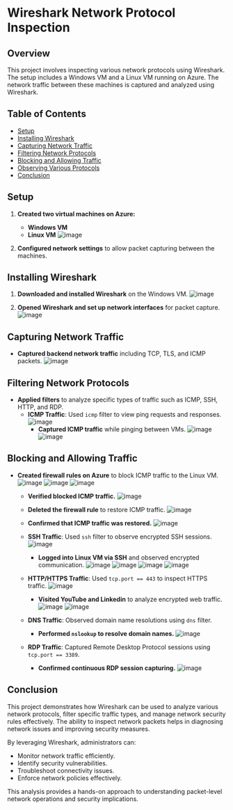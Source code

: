 # Wireshark Network Protocol Inspection

## Overview
This project involves inspecting various network protocols using Wireshark. The setup includes a Windows VM and a Linux VM running on Azure. The network traffic between these machines is captured and analyzed using Wireshark.

## Table of Contents
- [Setup](#setup)
- [Installing Wireshark](#installing-wireshark)
- [Capturing Network Traffic](#capturing-network-traffic)
- [Filtering Network Protocols](#filtering-network-protocols)
- [Blocking and Allowing Traffic](#blocking-and-allowing-traffic)
- [Observing Various Protocols](#observing-various-protocols)
- [Conclusion](#conclusion)

## Setup
1. **Created two virtual machines on Azure:**
   - **Windows VM**
   - **Linux VM**
  ![image](https://github.com/user-attachments/assets/770b3b68-42e1-42f8-b194-1653ccf684be)

2. **Configured network settings** to allow packet capturing between the machines.

## Installing Wireshark
1. **Downloaded and installed Wireshark** on the Windows VM.
   ![image](https://github.com/user-attachments/assets/41acc126-196f-463a-9b25-38363b249638)


3. **Opened Wireshark and set up network interfaces** for packet capture.
     ![image](https://github.com/user-attachments/assets/c70621e2-f46e-4d2c-a1b7-499614a6b8c0)

## Capturing Network Traffic
- **Captured backend network traffic** including TCP, TLS, and ICMP packets.
  ![image](https://github.com/user-attachments/assets/ae42ac7e-15d6-4ce1-adff-f8369c18e8ef)


## Filtering Network Protocols
- **Applied filters** to analyze specific types of traffic such as ICMP, SSH, HTTP, and RDP.
  - **ICMP Traffic**: Used `icmp` filter to view ping requests and responses.
   ![image](https://github.com/user-attachments/assets/5147f190-da46-4a55-9efe-b79d84ad31a8)
    - **Captured ICMP traffic** while pinging between VMs.
   ![image](https://github.com/user-attachments/assets/3a16536e-94be-445a-97d1-2990ec89b221)
![image](https://github.com/user-attachments/assets/60d37498-e2e8-4afb-8325-8431ed4e3c46)


## Blocking and Allowing Traffic
- **Created firewall rules on Azure** to block ICMP traffic to the Linux VM.
  ![image](https://github.com/user-attachments/assets/4cbf9bfd-9ff6-40b6-9475-62bb9f2df9f0)
![image](https://github.com/user-attachments/assets/d650bc05-085d-4bfc-8c4c-9f1f5e45ac20)
![image](https://github.com/user-attachments/assets/b272e722-71d3-4d2d-a0ba-a0828f73b050)

  - **Verified blocked ICMP traffic.**
   ![image](https://github.com/user-attachments/assets/e9bed013-e178-42bf-a0d5-8b51eee26f56)

  - **Deleted the firewall rule** to restore ICMP traffic.
    ![image](https://github.com/user-attachments/assets/10aa47be-88da-45f1-a67f-04876588e950)

  - **Confirmed that ICMP traffic was restored.**
   ![image](https://github.com/user-attachments/assets/b1178800-ba34-41fd-ba65-39a5477e3427)



  - **SSH Traffic**: Used `ssh` filter to observe encrypted SSH sessions.
   ![image](https://github.com/user-attachments/assets/4e71af7c-d2fc-4197-a416-2b49f236fa09)
    - **Logged into Linux VM via SSH** and observed encrypted communication.
    ![image](https://github.com/user-attachments/assets/a12ee04d-4c0a-4588-ae64-e8ee3b36c29c)
![image](https://github.com/user-attachments/assets/5bea8ffe-2561-46ff-a8bd-e77ecb1edbc4)
![image](https://github.com/user-attachments/assets/3c6c2b76-e56f-42d7-84c0-eb1982b102a7)
![image](https://github.com/user-attachments/assets/a6fa6efe-7fca-4aad-9d38-588ab6c83a72)

  - **HTTP/HTTPS Traffic**: Used `tcp.port == 443` to inspect HTTPS traffic.
   ![image](https://github.com/user-attachments/assets/339ba5e2-2313-4321-ae3a-e89324d22a14)

    - **Visited YouTube and Linkedin** to analyze encrypted web traffic.
![image](https://github.com/user-attachments/assets/fe031f32-be26-461a-b9b5-ca3ffa758023)
![image](https://github.com/user-attachments/assets/575b9670-920b-40d1-b7ae-fc789bc5b73d)
  - **DNS Traffic**: Observed domain name resolutions using `dns` filter.
    - **Performed `nslookup` to resolve domain names.**
   ![image](https://github.com/user-attachments/assets/8a995d43-c1cc-4add-942c-0865d4278205)
  - **RDP Traffic**: Captured Remote Desktop Protocol sessions using `tcp.port == 3389`.
    - **Confirmed continuous RDP session capturing.**
![image](https://github.com/user-attachments/assets/2e8155a2-cb61-48cd-9329-347124e6fa20)


## Conclusion
This project demonstrates how Wireshark can be used to analyze various network protocols, filter specific traffic types, and manage network security rules effectively. The ability to inspect network packets helps in diagnosing network issues and improving security measures. 

By leveraging Wireshark, administrators can:
- Monitor network traffic efficiently.
- Identify security vulnerabilities.
- Troubleshoot connectivity issues.
- Enforce network policies effectively.

This analysis provides a hands-on approach to understanding packet-level network operations and security implications.
